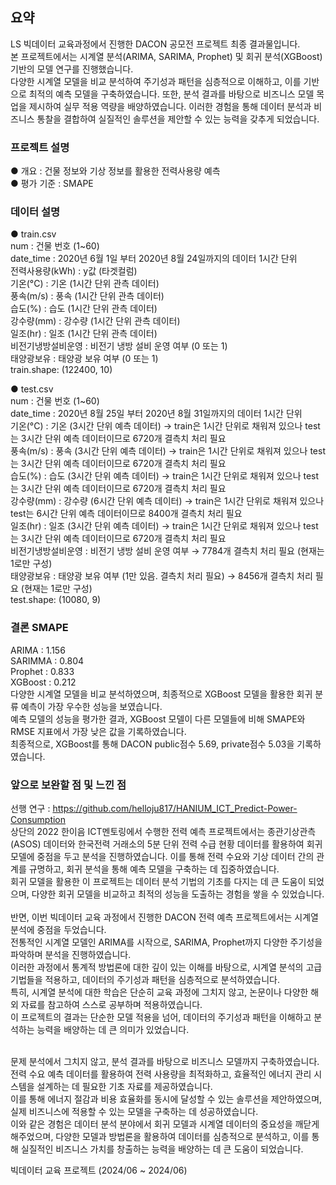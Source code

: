 ## 요약
LS 빅데이터 교육과정에서 진행한 DACON 공모전 프로젝트 최종 결과물입니다.     
본 프로젝트에서는 시계열 분석(ARIMA, SARIMA, Prophet) 및 회귀 분석(XGBoost) 기반의 모델 연구를 진행했습니다.  
다양한 시계열 모델을 비교 분석하여 주기성과 패턴을 심층적으로 이해하고, 이를 기반으로 최적의 예측 모델을 구축하였습니다. 또한, 분석 결과를 바탕으로 비즈니스 모델 목업을 제시하여 실무 적용 역량을 배양하였습니다. 이러한 경험을 통해 데이터 분석과 비즈니스 통찰을 결합하여 실질적인 솔루션을 제안할 수 있는 능력을 갖추게 되었습니다.      

### 프로젝트 설명
● 개요 : 건물 정보와 기상 정보를 활용한 전력사용량 예측       
● 평가 기준 : SMAPE

### 데이터 설명
● train.csv       
num : 건물 번호 (1~60)        
date_time : 2020년 6월 1일 부터 2020년 8월 24일까지의 데이터 1시간 단위       
전력사용량(kWh) : y값 (타겟컬럼)       
기온(°C) : 기온 (1시간 단위 관측 데이터)       
풍속(m/s) : 풍속 (1시간 단위 관측 데이터)       
습도(%) : 습도 (1시간 단위 관측 데이터)       
강수량(mm) : 강수량 (1시간 단위 관측 데이터)       
일조(hr) : 일조 (1시간 단위 관측 데이터)       
비전기냉방설비운영 : 비전기 냉방 설비 운영 여부 (0 또는 1)       
태양광보유 : 태양광 보유 여부 (0 또는 1)       
train.shape: (122400, 10)       

● test.csv       
num : 건물 번호 (1~60)       
date_time : 2020년 8월 25일 부터 2020년 8월 31일까지의 데이터 1시간 단위       
기온(°C) : 기온 (3시간 단위 예측 데이터) → train은 1시간 단위로 채워져 있으나 test는 3시간 단위 예측 데이터이므로 6720개 결측치 처리 필요       
풍속(m/s) : 풍속 (3시간 단위 예측 데이터) → train은 1시간 단위로 채워져 있으나 test는 3시간 단위 예측 데이터이므로 6720개 결측치 처리 필요       
습도(%) : 습도 (3시간 단위 예측 데이터) → train은 1시간 단위로 채워져 있으나 test는 3시간 단위 예측 데이터이므로 6720개 결측치 처리 필요       
강수량(mm) : 강수량 (6시간 단위 예측 데이터) → train은 1시간 단위로 채워져 있으나 test는 6시간 단위 예측 데이터이므로 8400개 결측치 처리 필요       
일조(hr) : 일조 (3시간 단위 예측 데이터) → train은 1시간 단위로 채워져 있으나 test는 3시간 단위 예측 데이터이므로 6720개 결측치 처리 필요       
비전기냉방설비운영 : 비전기 냉방 설비 운영 여부 → 7784개 결측치 처리 필요 (현재는 1로만 구성)       
태양광보유 : 태양광 보유 여부 (1만 있음. 결측치 처리 필요) → 8456개 결측치 처리 필요 (현재는 1로만 구성)       
test.shape: (10080, 9)       

### 결론 SMAPE
ARIMA : 1.156          
SARIMMA : 0.804          
Prophet : 0.833          
XGBoost : 0.212          
다양한 시계열 모델을 비교 분석하였으며, 최종적으로 XGBoost 모델을 활용한 회귀 분류 예측이 가장 우수한 성능을 보였습니다.    
예측 모델의 성능을 평가한 결과, XGBoost 모델이 다른 모델들에 비해 SMAPE와 RMSE 지표에서 가장 낮은 값을 기록하였습니다​​.    
최종적으로, XGBoost를 통해 DACON public점수 5.69, private점수 5.03을 기록하였습니다. 
                    
### 앞으로 보완할 점 및 느낀 점
선행 연구 : https://github.com/helloju817/HANIUM_ICT_Predict-Power-Consumption       
상단의 2022 한이음 ICT멘토링에서 수행한 전력 예측 프로젝트에서는 종관기상관측(ASOS) 데이터와 한국전력 거래소의 5분 단위 전력 수급 현황 데이터를 활용하여 회귀 모델에 중점을 두고 분석을 진행하였습니다. 
이를 통해 전력 수요와 기상 데이터 간의 관계를 규명하고, 회귀 분석을 통해 예측 모델을 구축하는 데 집중하였습니다.     
회귀 모델을 활용한 이 프로젝트는 데이터 분석 기법의 기초를 다지는 데 큰 도움이 되었으며, 다양한 회귀 모델을 비교하고 최적의 성능을 도출하는 경험을 쌓을 수 있었습니다.    
<br>
반면, 이번 빅데이터 교육 과정에서 진행한 DACON 전력 예측 프로젝트에서는 시계열 분석에 중점을 두었습니다.     
전통적인 시계열 모델인 ARIMA를 시작으로, SARIMA, Prophet까지 다양한 주기성을 파악하며 분석을 진행하였습니다.      
이러한 과정에서 통계적 방법론에 대한 깊이 있는 이해를 바탕으로, 시계열 분석의 고급 기법들을 적용하고, 데이터의 주기성과 패턴을 심층적으로 분석하였습니다.     
특히, 시계열 분석에 대한 학습은 단순히 교육 과정에 그치지 않고, 논문이나 다양한 해외 자료를 참고하여 스스로 공부하며 적용하였습니다.    
이 프로젝트의 결과는 단순한 모델 적용을 넘어, 데이터의 주기성과 패턴을 이해하고 분석하는 능력을 배양하는 데 큰 의미가 있었습니다.     
<br>

문제 분석에서 그치지 않고, 분석 결과를 바탕으로 비즈니스 모델까지 구축하였습니다.    
전력 수요 예측 데이터를 활용하여 전력 사용량을 최적화하고, 효율적인 에너지 관리 시스템을 설계하는 데 필요한 기초 자료를 제공하였습니다.     
이를 통해 에너지 절감과 비용 효율화를 동시에 달성할 수 있는 솔루션을 제안하였으며, 실제 비즈니스에 적용할 수 있는 모델을 구축하는 데 성공하였습니다.     
이와 같은 경험은 데이터 분석 분야에서 회귀 모델과 시계열 데이터의 중요성을 깨닫게 해주었으며, 다양한 모델과 방법론을 활용하여 데이터를 심층적으로 분석하고, 이를 통해 실질적인 비즈니스 가치를 창출하는 능력을 배양하는 데 큰 도움이 되었습니다.     

빅데이터 교육 프로젝트
(2024/06 ~ 2024/06)
